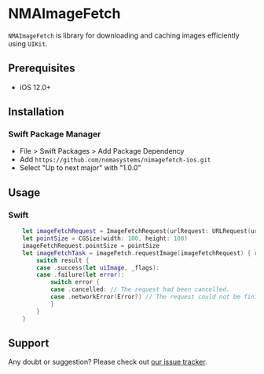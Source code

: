 # NMAImageFetch

`NMAImageFetch` is library for downloading and caching images efficiently using `UIKit`.

## Prerequisites

* iOS 12.0+

## Installation

### Swift Package Manager

* File > Swift Packages > Add Package Dependency
* Add `https://github.com/nomasystems/nimagefetch-ios.git`
* Select "Up to next major" with "1.0.0"

## Usage

### Swift

```swift
    let imageFetchRequest = ImageFetchRequest(urlRequest: URLRequest(url: url))
    let pointSize = CGSize(width: 100, height: 100)
    imageFetchRequest.pointSize = pointSize
    let imageFetchTask = imageFetch.requestImage(imageFetchRequest) { result in
        switch result {
        case .success(let uiImage, _flags):
        case .failure(let error):
            switch error {
            case .cancelled: // The request had been cancelled.
            case .networkError(Error?) // The request could not be finished.
            }
        }
    }
```

## Support

Any doubt or suggestion? Please check out [our issue tracker](https://github.com/nomasystems/nimagefetch-ios/issues).



